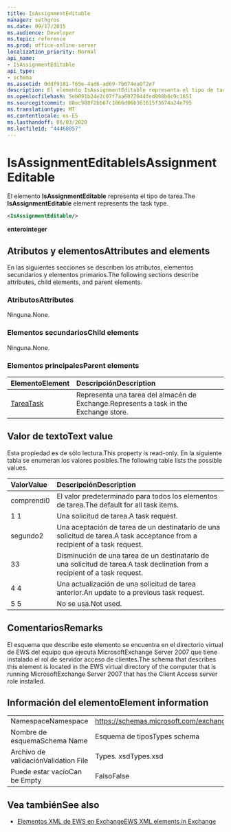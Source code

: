 ```yaml
---
title: IsAssignmentEditable
manager: sethgros
ms.date: 09/17/2015
ms.audience: Developer
ms.topic: reference
ms.prod: office-online-server
localization_priority: Normal
api_name:
- IsAssignmentEditable
api_type:
- schema
ms.assetid: 0ddf9181-f65e-4ad6-ad69-7b074ea0f2e7
description: El elemento IsAssignmentEditable representa el tipo de tarea.
ms.openlocfilehash: 5eb091b24e2c97f7aa6072044fed998b6c9c1651
ms.sourcegitcommit: 88ec988f2bb67c1866d06b361615f3674a24e795
ms.translationtype: MT
ms.contentlocale: es-ES
ms.lasthandoff: 06/03/2020
ms.locfileid: "44468057"
---
```

# <a name="isassignmenteditable"></a><span data-ttu-id="8d934-103">IsAssignmentEditable</span><span class="sxs-lookup"><span data-stu-id="8d934-103">IsAssignmentEditable</span></span>

<span data-ttu-id="8d934-104">El elemento **IsAssignmentEditable** representa el tipo de tarea.</span><span class="sxs-lookup"><span data-stu-id="8d934-104">The **IsAssignmentEditable** element represents the task type.</span></span> 
  
```xml
<IsAssignmentEditable/>
```

 <span data-ttu-id="8d934-105">**entero**</span><span class="sxs-lookup"><span data-stu-id="8d934-105">**integer**</span></span>
## <a name="attributes-and-elements"></a><span data-ttu-id="8d934-106">Atributos y elementos</span><span class="sxs-lookup"><span data-stu-id="8d934-106">Attributes and elements</span></span>

<span data-ttu-id="8d934-107">En las siguientes secciones se describen los atributos, elementos secundarios y elementos primarios.</span><span class="sxs-lookup"><span data-stu-id="8d934-107">The following sections describe attributes, child elements, and parent elements.</span></span>
  
### <a name="attributes"></a><span data-ttu-id="8d934-108">Atributos</span><span class="sxs-lookup"><span data-stu-id="8d934-108">Attributes</span></span>

<span data-ttu-id="8d934-109">Ninguna.</span><span class="sxs-lookup"><span data-stu-id="8d934-109">None.</span></span>
  
### <a name="child-elements"></a><span data-ttu-id="8d934-110">Elementos secundarios</span><span class="sxs-lookup"><span data-stu-id="8d934-110">Child elements</span></span>

<span data-ttu-id="8d934-111">Ninguna.</span><span class="sxs-lookup"><span data-stu-id="8d934-111">None.</span></span>
  
### <a name="parent-elements"></a><span data-ttu-id="8d934-112">Elementos principales</span><span class="sxs-lookup"><span data-stu-id="8d934-112">Parent elements</span></span>

|<span data-ttu-id="8d934-113">**Elemento**</span><span class="sxs-lookup"><span data-stu-id="8d934-113">**Element**</span></span>|<span data-ttu-id="8d934-114">**Descripción**</span><span class="sxs-lookup"><span data-stu-id="8d934-114">**Description**</span></span>|
|:-----|:-----|
|[<span data-ttu-id="8d934-115">Tarea</span><span class="sxs-lookup"><span data-stu-id="8d934-115">Task</span></span>](task.md) <br/> |<span data-ttu-id="8d934-116">Representa una tarea del almacén de Exchange.</span><span class="sxs-lookup"><span data-stu-id="8d934-116">Represents a task in the Exchange store.</span></span>  <br/> |
   
## <a name="text-value"></a><span data-ttu-id="8d934-117">Valor de texto</span><span class="sxs-lookup"><span data-stu-id="8d934-117">Text value</span></span>

<span data-ttu-id="8d934-118">Esta propiedad es de sólo lectura.</span><span class="sxs-lookup"><span data-stu-id="8d934-118">This property is read-only.</span></span> <span data-ttu-id="8d934-119">En la siguiente tabla se enumeran los valores posibles.</span><span class="sxs-lookup"><span data-stu-id="8d934-119">The following table lists the possible values.</span></span>
  
|<span data-ttu-id="8d934-120">**Valor**</span><span class="sxs-lookup"><span data-stu-id="8d934-120">**Value**</span></span>|<span data-ttu-id="8d934-121">**Descripción**</span><span class="sxs-lookup"><span data-stu-id="8d934-121">**Description**</span></span>|
|:-----|:-----|
|<span data-ttu-id="8d934-122">comprendi</span><span class="sxs-lookup"><span data-stu-id="8d934-122">0</span></span>  <br/> |<span data-ttu-id="8d934-123">El valor predeterminado para todos los elementos de tarea.</span><span class="sxs-lookup"><span data-stu-id="8d934-123">The default for all task items.</span></span>  <br/> |
|<span data-ttu-id="8d934-124">1 </span><span class="sxs-lookup"><span data-stu-id="8d934-124">1</span></span>  <br/> |<span data-ttu-id="8d934-125">Una solicitud de tarea.</span><span class="sxs-lookup"><span data-stu-id="8d934-125">A task request.</span></span>  <br/> |
|<span data-ttu-id="8d934-126">segundo</span><span class="sxs-lookup"><span data-stu-id="8d934-126">2</span></span>  <br/> |<span data-ttu-id="8d934-127">Una aceptación de tarea de un destinatario de una solicitud de tarea.</span><span class="sxs-lookup"><span data-stu-id="8d934-127">A task acceptance from a recipient of a task request.</span></span>  <br/> |
|<span data-ttu-id="8d934-128">3</span><span class="sxs-lookup"><span data-stu-id="8d934-128">3</span></span>  <br/> |<span data-ttu-id="8d934-129">Disminución de una tarea de un destinatario de una solicitud de tarea.</span><span class="sxs-lookup"><span data-stu-id="8d934-129">A task declination from a recipient of a task request.</span></span>  <br/> |
|<span data-ttu-id="8d934-130">4 </span><span class="sxs-lookup"><span data-stu-id="8d934-130">4</span></span>  <br/> |<span data-ttu-id="8d934-131">Una actualización de una solicitud de tarea anterior.</span><span class="sxs-lookup"><span data-stu-id="8d934-131">An update to a previous task request.</span></span>  <br/> |
|<span data-ttu-id="8d934-132">5 </span><span class="sxs-lookup"><span data-stu-id="8d934-132">5</span></span>  <br/> |<span data-ttu-id="8d934-133">No se usa.</span><span class="sxs-lookup"><span data-stu-id="8d934-133">Not used.</span></span>  <br/> |
   
## <a name="remarks"></a><span data-ttu-id="8d934-134">Comentarios</span><span class="sxs-lookup"><span data-stu-id="8d934-134">Remarks</span></span>

<span data-ttu-id="8d934-135">El esquema que describe este elemento se encuentra en el directorio virtual de EWS del equipo que ejecuta MicrosoftExchange Server 2007 que tiene instalado el rol de servidor acceso de clientes.</span><span class="sxs-lookup"><span data-stu-id="8d934-135">The schema that describes this element is located in the EWS virtual directory of the computer that is running MicrosoftExchange Server 2007 that has the Client Access server role installed.</span></span>
  
## <a name="element-information"></a><span data-ttu-id="8d934-136">Información del elemento</span><span class="sxs-lookup"><span data-stu-id="8d934-136">Element information</span></span>

|||
|:-----|:-----|
|<span data-ttu-id="8d934-137">Namespace</span><span class="sxs-lookup"><span data-stu-id="8d934-137">Namespace</span></span>  <br/> |https://schemas.microsoft.com/exchange/services/2006/types  <br/> |
|<span data-ttu-id="8d934-138">Nombre de esquema</span><span class="sxs-lookup"><span data-stu-id="8d934-138">Schema Name</span></span>  <br/> |<span data-ttu-id="8d934-139">Esquema de tipos</span><span class="sxs-lookup"><span data-stu-id="8d934-139">Types schema</span></span>  <br/> |
|<span data-ttu-id="8d934-140">Archivo de validación</span><span class="sxs-lookup"><span data-stu-id="8d934-140">Validation File</span></span>  <br/> |<span data-ttu-id="8d934-141">Types. xsd</span><span class="sxs-lookup"><span data-stu-id="8d934-141">Types.xsd</span></span>  <br/> |
|<span data-ttu-id="8d934-142">Puede estar vacío</span><span class="sxs-lookup"><span data-stu-id="8d934-142">Can be Empty</span></span>  <br/> |<span data-ttu-id="8d934-143">Falso</span><span class="sxs-lookup"><span data-stu-id="8d934-143">False</span></span>  <br/> |
   
## <a name="see-also"></a><span data-ttu-id="8d934-144">Vea también</span><span class="sxs-lookup"><span data-stu-id="8d934-144">See also</span></span>



- [<span data-ttu-id="8d934-145">Elementos XML de EWS en Exchange</span><span class="sxs-lookup"><span data-stu-id="8d934-145">EWS XML elements in Exchange</span></span>](ews-xml-elements-in-exchange.md)

